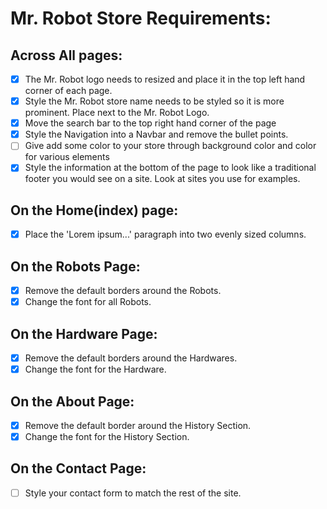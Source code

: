 # Mr. Robot Store Requirements:

## Across All pages:

* [x] The Mr. Robot logo needs to resized and place it in the top left hand corner of each page.
* [x] Style the Mr. Robot store name needs to be styled so it is more prominent. Place next to the Mr. Robot Logo.
* [x] Move the search bar to the top right hand corner of the page
* [x] Style the Navigation into a Navbar and remove the bullet points.
* [ ] Give add some color to your store through background color and color for various elements
* [x] Style the information at the bottom of the page to look like a traditional footer you would see on a site. Look at sites you use for examples.

## On the Home(index) page:

* [x] Place the 'Lorem ipsum...' paragraph into two evenly sized columns.

## On the Robots Page:

* [x] Remove the default borders around the Robots.
* [x] Change the font for all Robots. 

## On the Hardware Page:

* [x] Remove the default borders around the Hardwares.
* [x] Change the font for the Hardware.

## On the About Page:

* [x] Remove the default border around the History Section.
* [x] Change the font for the History Section.

## On the Contact Page:

* [ ] Style your contact form to match the rest of the site.

